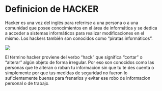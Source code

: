 # Definicion de HACKER
Hacker es una voz del inglés para referirse a una persona o a una comunidad que posee conocimientos en el área de informática y se dedica a acceder a sistemas informáticos para realizar modificaciones en el mismo. Los hackers también son conocidos como “piratas informáticos”.

![](https://encrypted-tbn0.gstatic.com/images?q=tbn:ANd9GcQAa3ZC2uZvKrmr3G7PsRxkLIEK6LjQAfYtSueyfd5o8PI2iuuw6g)

El término hacker proviene del verbo “hack” que significa “cortar” o “alterar” algún objeto de forma irregular.
Por eso son conocidos como las personas que te alteran o roban tu informacion sin que tu te des cuenta o simplemente por que tus medidas de seguridad no fueron lo suficientemente buenas para frenarlos y evitar ese robo de informacion personal o de trabajo.
